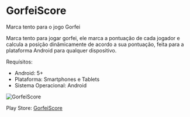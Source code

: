 # GorfeiScore
Marca tento para o jogo Gorfei

Marca tento para jogar gorfei, ele marca a pontuação de cada jogador e calcula a posição dinâmicamente de acordo a sua pontuação, feita para a plataforma Android para qualquer dispositivo.

Requísitos:
- Android: 5+
- Plataforma: Smartphones e Tablets
- Sistema Operacional: Android

![GorfeiScore](http://res.cloudinary.com/mahenrique94/image/upload/v1509444704/Screenshot_1509408209_m0xerf.png)

Play Store: [GorfeiScore](https://play.google.com/store/apps/details?id=br.com.matheuscastiglioni.gorfeiscore)
